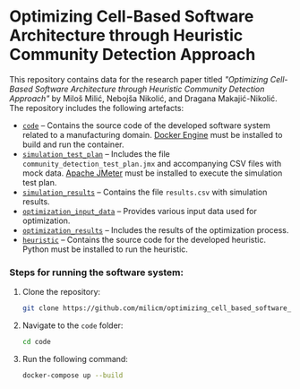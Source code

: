 # Optimizing Cell-Based Software Architecture through Heuristic Community Detection Approach

This repository contains data for the research paper titled *"Optimizing Cell-Based Software Architecture through Heuristic Community Detection Approach"* by Miloš Milić, Nebojša Nikolić, and Dragana Makajić-Nikolić. The repository includes the following artefacts:

- [`code`](code) – Contains the source code of the developed software system related to a manufacturing domain. [Docker Engine](https://www.docker.com) must be installed to build and run the container.
- [`simulation_test_plan`](simulation_test_plan) – Includes the file `community_detection_test_plan.jmx` and accompanying CSV files with mock data. [Apache JMeter](https://jmeter.apache.org) must be installed to execute the simulation test plan.
- [`simulation_results`](simulation_results) – Contains the file `results.csv` with simulation results.
- [`optimization_input_data`](optimization_input_data) – Provides various input data used for optimization.
- [`optimization_results`](optimization_results) – Includes the results of the optimization process.
- [`heuristic`](heuristic) – Contains the source code for the developed heuristic. Python must be installed to run the heuristic.

### Steps for running the software system:

1. Clone the repository:  
   ```bash
   git clone https://github.com/milicm/optimizing_cell_based_software_architecture_community_detection_test.git

2. Navigate to the `code` folder:  
   ```bash
   cd code

3. Run the following command:  
   ```bash
   docker-compose up --build
